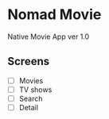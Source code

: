 # Nomad Movie

Native Movie App ver 1.0

## Screens

- [ ] Movies
- [ ] TV shows
- [ ] Search
- [ ] Detail
